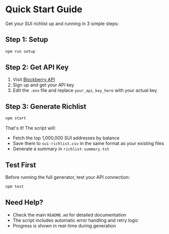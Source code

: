 # Quick Start Guide

Get your SUI richlist up and running in 3 simple steps:

## Step 1: Setup
```bash
npm run setup
```

## Step 2: Get API Key
1. Visit [Blockberry API](https://api.blockberry.one/)
2. Sign up and get your API key
3. Edit the `.env` file and replace `your_api_key_here` with your actual key

## Step 3: Generate Richlist
```bash
npm start
```

That's it! The script will:
- Fetch the top 1,000,000 SUI addresses by balance
- Save them to `sui-richlist.csv` in the same format as your existing files
- Generate a summary in `richlist-summary.txt`

## Test First
Before running the full generator, test your API connection:
```bash
npm test
```

## Need Help?
- Check the main `README.md` for detailed documentation
- The script includes automatic error handling and retry logic
- Progress is shown in real-time during generation 
